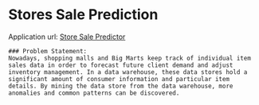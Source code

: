 # Stores Sale Prediction

Application url:
[Store Sale Predictor](https://ganpat09-stores-sales-prediction-prediction-serviceapp-3l60k5.streamlitapp.com/)

```
### Problem Statement:
Nowadays, shopping malls and Big Marts keep track of individual item sales data in order to forecast future client demand and adjust inventory management. In a data warehouse, these data stores hold a significant amount of consumer information and particular item details. By mining the data store from the data warehouse, more anomalies and common patterns can be discovered.
```